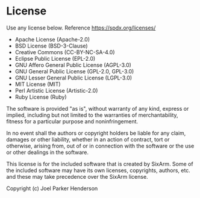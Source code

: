 # License

Use any license below. Reference https://spdx.org/licenses/

  * Apache License (Apache-2.0)
  * BSD License (BSD-3-Clause)
  * Creative Commons (CC-BY-NC-SA-4.0)
  * Eclipse Public License (EPL-2.0)
  * GNU Affero General Public License (AGPL-3.0)
  * GNU General Public License (GPL-2.0, GPL-3.0)
  * GNU Lesser General Public License (LGPL-3.0)
  * MIT License (MIT)
  * Perl Artistic License (Artistic-2.0)
  * Ruby License (Ruby)

The software is provided "as is", without warranty of any kind,
express or implied, including but not limited to the warranties of
merchantability, fitness for a particular purpose and noninfringement.

In no event shall the authors or copyright holders be liable for any
claim, damages or other liability, whether in an action of contract,
tort or otherwise, arising from, out of or in connection with the
software or the use or other dealings in the software.

This license is for the included software that is created by SixArm.
Some of the included software may have its own licenses, copyrights,
authors, etc. and these may take precedence over the SixArm license.

Copyright (c) Joel Parker Henderson
